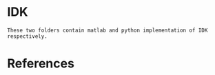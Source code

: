 # IDK 
    These two folders contain matlab and python implementation of IDK respectively.

# References

